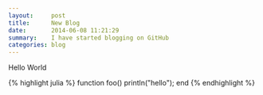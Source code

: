 ```yaml
---
layout:     post
title:      New Blog
date:       2014-06-08 11:21:29
summary:    I have started blogging on GitHub
categories: blog
---
```


Hello World

{% highlight julia %}
function foo()
	println("hello");
end
{% endhighlight %}